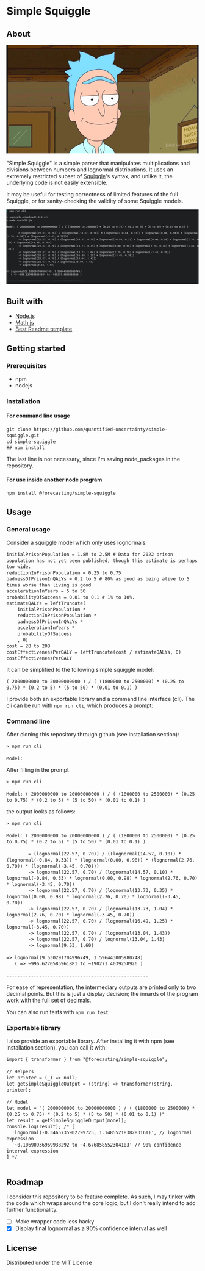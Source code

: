 # Simple Squiggle

## About

![](imgs/simple-rick.jpg)

"Simple Squiggle" is a simple parser that manipulates multiplications and divisions between numbers and lognormal distributions. It uses an extremely restricted subset of [Squiggle](https://github.com/quantified-uncertainty/squiggle)'s syntax, and unlike it, the underlying code is not easily extensible.

It may be useful for testing correctness of limited features of the full Squiggle, or for sanity-checking the validity of some Squiggle models.

![](imgs/simple-squiggle2.png)

## Built with

- [Node.js](https://nodejs.org/en/)
- [Math.js](https://mathjs.org/)
- [Best Readme template](https://github.com/othneildrew/Best-README-Template/blob/master/README.md)

## Getting started

### Prerequisites

- npm
- nodejs

### Installation

#### For command line usage

```
git clone https://github.com/quantified-uncertainty/simple-squiggle.git
cd simple-squiggle
## npm install
```

The last line is not necessary, since I'm saving node_packages in the repository.

#### For use inside another node program

```
npm install @forecasting/simple-squiggle
```

## Usage

### General usage

Consider a squiggle model which only uses lognormals:

```
initialPrisonPopulation = 1.8M to 2.5M # Data for 2022 prison population has not yet been published, though this estimate is perhaps too wide.
reductionInPrisonPopulation = 0.25 to 0.75
badnessOfPrisonInQALYs = 0.2 to 5 # 80% as good as being alive to 5 times worse than living is good
accelerationInYears = 5 to 50
probabilityOfSuccess = 0.01 to 0.1 # 1% to 10%.
estimateQALYs = leftTruncate(
    initialPrisonPopulation *
    reductionInPrisonPopulation *
    badnessOfPrisonInQALYs *
    accelerationInYears *
    probabilityOfSuccess
    , 0)
cost = 2B to 20B
costEffectivenessPerQALY = leftTruncate(cost / estimateQALYs, 0)
costEffectivenessPerQALY
```

It can be simplified to the following simple squiggle model:

```
( 2000000000 to 20000000000 ) / ( (1800000 to 2500000) * (0.25 to 0.75) * (0.2 to 5) * (5 to 50) * (0.01 to 0.1) )
```

I provide both an exportable library and a command line interface (cli). The cli can be run with `npm run cli`, which produces a prompt:

### Command line

After cloning this repository through github (see installation section):

```
> npm run cli

Model:
```

After filling in the prompt

```
> npm run cli

Model: ( 2000000000 to 20000000000 ) / ( (1800000 to 2500000) * (0.25 to 0.75) * (0.2 to 5) * (5 to 50) * (0.01 to 0.1) )
```

the output looks as follows:

```
> npm run cli

Model: ( 2000000000 to 20000000000 ) / ( (1800000 to 2500000) * (0.25 to 0.75) * (0.2 to 5) * (5 to 50) * (0.01 to 0.1) )

        = (lognormal(22.57, 0.70)) / ((lognormal(14.57, 0.10)) * (lognormal(-0.84, 0.33)) * (lognormal(0.00, 0.98)) * (lognormal(2.76, 0.70)) * (lognormal(-3.45, 0.70)))
        -> lognormal(22.57, 0.70) / (lognormal(14.57, 0.10) * lognormal(-0.84, 0.33) * lognormal(0.00, 0.98) * lognormal(2.76, 0.70) * lognormal(-3.45, 0.70))
        -> lognormal(22.57, 0.70) / (lognormal(13.73, 0.35) * lognormal(0.00, 0.98) * lognormal(2.76, 0.70) * lognormal(-3.45, 0.70))
        -> lognormal(22.57, 0.70) / (lognormal(13.73, 1.04) * lognormal(2.76, 0.70) * lognormal(-3.45, 0.70))
        -> lognormal(22.57, 0.70) / (lognormal(16.49, 1.25) * lognormal(-3.45, 0.70))
        -> lognormal(22.57, 0.70) / (lognormal(13.04, 1.43))
        -> lognormal(22.57, 0.70) / lognormal(13.04, 1.43)
        -> lognormal(9.53, 1.60)

=> lognormal(9.530291704996749, 1.596443005980748)
   ( => ~996.6270585961881 to ~190271.4039258926 )

----------------------------------------------------

```

For ease of representation, the intermediary outputs are printed only to two decimal points. But this is just a display decision; the innards of the program work with the full set of decimals.

You can also run tests with `npm run test`

### Exportable library

I also provide an exportable library. After installing it with npm (see installation section), you can call it with:

```
import { transformer } from "@forecasting/simple-squiggle";

// Helpers
let printer = (_) => null;
let getSimpleSquiggleOutput = (string) => transformer(string, printer);

// Model
let model = "( 2000000000 to 20000000000 ) / ( (1800000 to 2500000) * (0.25 to 0.75) * (0.2 to 5) * (5 to 50) * (0.01 to 0.1) )"
let result = getSimpleSquiggleOutput(model);
console.log(result); /* [
  'lognormal(-0.3465735902799725, 1.1485521838283161)', // lognormal expression
  '~0.10690936969938292 to ~4.676858552304103' // 90% confidence interval expression
] */


```

## Roadmap

I consider this repository to be feature complete. As such, I may tinker with the code which wraps around the core logic, but I don't really intend to add further functionality.

- [ ] Make wrapper code less hacky
- [x] Display final lognormal as a 90% confidence interval as well

## License

Distributed under the MIT License
